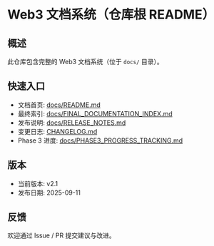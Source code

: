 # Web3 文档系统（仓库根 README）

## 概述

此仓库包含完整的 Web3 文档系统（位于 `docs/` 目录）。

## 快速入口

- 文档首页: [docs/README.md](docs/README.md)
- 最终索引: [docs/FINAL_DOCUMENTATION_INDEX.md](docs/FINAL_DOCUMENTATION_INDEX.md)
- 发布说明: [docs/RELEASE_NOTES.md](docs/RELEASE_NOTES.md)
- 变更日志: [CHANGELOG.md](CHANGELOG.md)
- Phase 3 进度: [docs/PHASE3_PROGRESS_TRACKING.md](docs/PHASE3_PROGRESS_TRACKING.md)

## 版本

- 当前版本: v2.1
- 发布日期: 2025-09-11

## 反馈

欢迎通过 Issue / PR 提交建议与改进。
